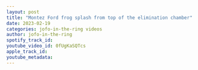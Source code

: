 ```yaml
---
layout: post
title: "Montez Ford frog splash from top of the elimination chamber"
date: 2023-02-19
categories: jofo-in-the-ring videos
author: jofo-in-the-ring
spotify_track_id: 
youtube_video_id: 0fUgKaSQTcs
apple_track_id: 
youtube_metadata: 
---
```

